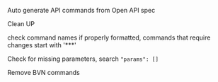 Auto generate API commands from Open API spec

Clean UP

 check command names if properly formatted, commands that require changes start with '***'

 Check for missing parameters, search `"params": []`

 Remove BVN commands